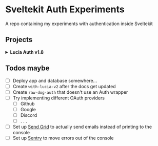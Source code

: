 # Sveltekit Auth Experiments

A repo containing my experiments with authentication inside Sveltekit

## Projects

<details>
<summary> <strong>Lucia Auth v1.8</strong> </summary>

<br>

\*\* Midway through building this app, Lucia had been updated from v1.8 to v2 which brought with it massive breaking changes and, more regrettably, the loss of all v1.8 documentation that I was using as reference. Maybe later I will consider redoing everything using Lucia v2

## Setup

1. Install all packages. `pnpm -r i`
2. Create a .env file with your database connection variables.
   - Look at `apps/with-lucia-v1.8/.env.example`
3. Push the schema defintions to planetscale. `pnpm drizzle:push`
4. Run the app. `cd apps/with-lucia-v1.8 && pnpm dev`

<details>
<summary><strong>Local MySQL Image</strong></summary>

<br>

If you don't want to use planetscale and would rather use a local MySQL docker image make sure you do the following things

1. Install the mysql2 driver `pnpm i mysql2`
2. Update the database config to use the mysql2 driver in `$lib/server/db.ts`
3. Update the lucia config to use the new database config in `$lib/server/auth.ts`
4. Update the schemas to add back foreign keys since planetscale doesn't use them
5. Start the docker container with the mysql2 image. `docker-compose up -d`
6. Update the .env file with your database variables.
7. Push your schemas up to the database. `pnpm drizzle:push`

</details>

## Project structure

| Packages                                |                     |
| --------------------------------------- | ------------------- |
| [Lucia](https://lucia-auth.com/)        | Auth wrapper        |
| [Drizzle](https://orm.drizzle.team/)    | Typesafe ORM        |
| [Zod](https://zod.dev)                  | Typesafe validation |
| [SkeletonUI](skeleton.dev)              | UI Components       |
| [TailwindCSS](https://tailwindcss.com/) | Styling             |
| [Lucide](https://lucide.dev/icons/)     | Icons               |

### Routes

```
routes
 ├── /change-password/[token]
 ├── /profile
 │   ├── Change Name Modal
 │   ├── Change Email Modal
 │   └── Change Password Modal
 ├── /sign-in
 │   └── /forgot-password
 ├── /sign-up
 └── /verify-email
     └── /[token]
```

</details>

## Todos maybe

- [ ] Deploy app and database somewhere...
- [ ] Create `with-lucia-v2` after the docs get updated
- [ ] Create `raw-dog-auth` that doesn't use an Auth wrapper
- [ ] Try implementing different OAuth providers
  - [ ] Github
  - [ ] Google
  - [ ] Discord
  - [ ] . . .
- [ ] Set up [Send Grid](https://sendgrid.com/) to actually send emails instead of printing to the console
- [ ] Set up [Sentry](https://sentry.io/welcome/) to move errors out of the console
